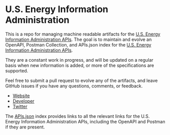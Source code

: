 # U.S. Energy Information AdministrationThis is a repo for managing machine readable artifacts for the [U.S. Energy Information Administration APIs](http://www.eia.gov). The goal is to maintain and evolve an OpenAPI, Postman Collection, and APIs.json index for the [U.S. Energy Information Administration APIs](http://www.eia.gov).They are a constant work in progress, and will be updated on a regular basis when new information is added, or more of the specifications are supported.Feel free to submit a pull request to evolve any of the artifacts, and leave GitHub issues if you have any questions, comments, or feedback.- [Website](http://www.eia.gov)- [Developer](http://www.eia.gov)- [Twitter](https://twitter.com/EIAgov)The [APIs.json](https://github.com/api-evangelist/u-s--energy-information-administration/blob/master/apis.json) index provides links to all the relevant links for the U.S. Energy Information Administration APIs, including the OpenAPI and Postman if they are present.